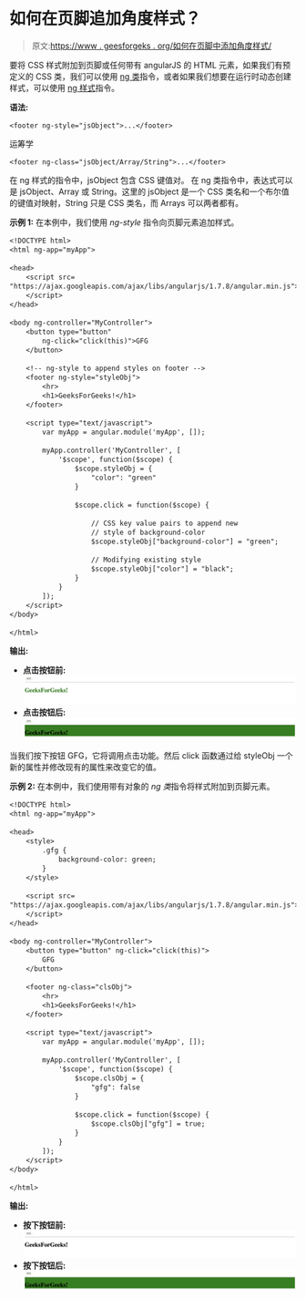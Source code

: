 # 如何在页脚追加角度样式？

> 原文:[https://www . geesforgeks . org/如何在页脚中添加角度样式/](https://www.geeksforgeeks.org/how-to-append-angular-styles-in-footer/)

要将 CSS 样式附加到页脚或任何带有 angularJS 的 HTML 元素，如果我们有预定义的 CSS 类，我们可以使用 [ng 类](https://www.geeksforgeeks.org/angularjs-ng-class-directive/)指令，或者如果我们想要在运行时动态创建样式，可以使用 [ng 样式](https://www.geeksforgeeks.org/angularjs-ng-style-directive/)指令。

**语法:**

```
<footer ng-style="jsObject">...</footer>
```

运筹学

```
<footer ng-class="jsObject/Array/String">...</footer>
```

在 ng 样式的指令中，jsObject 包含 CSS 键值对。
在 ng 类指令中，表达式可以是 jsObject、Array 或 String。这里的 jsObject 是一个 CSS 类名和一个布尔值的键值对映射，String 只是 CSS 类名，而 Arrays 可以两者都有。

**示例 1:** 在本例中，我们使用 *ng-style* 指令向页脚元素追加样式。

```
<!DOCTYPE html>
<html ng-app="myApp">

<head>
    <script src=
"https://ajax.googleapis.com/ajax/libs/angularjs/1.7.8/angular.min.js">
    </script>
</head>

<body ng-controller="MyController">
    <button type="button"
        ng-click="click(this)">GFG
    </button>

    <!-- ng-style to append styles on footer -->
    <footer ng-style="styleObj">
        <hr>
        <h1>GeeksForGeeks!</h1>
    </footer>

    <script type="text/javascript">
        var myApp = angular.module('myApp', []);

        myApp.controller('MyController', [
            '$scope', function($scope) {
                $scope.styleObj = {
                    "color": "green"
                }

                $scope.click = function($scope) {

                    // CSS key value pairs to append new
                    // style of background-color
                    $scope.styleObj["background-color"] = "green";

                    // Modifying existing style
                    $scope.styleObj["color"] = "black";
                }
            }
        ]);
    </script>
</body>

</html>
```

**输出:**

*   **点击按钮前:**
    ![](img/9711efb7ecf7c4c5068b76e50b2c745c.png)
*   **点击按钮后:**
    ![](img/04f983108a5b20a63c9b3500832f51f7.png)

当我们按下按钮 GFG，它将调用点击功能。然后 click 函数通过给 styleObj 一个新的属性并修改现有的属性来改变它的值。

**示例 2:** 在本例中，我们使用带有对象的 *ng 类*指令将样式附加到页脚元素。

```
<!DOCTYPE html>
<html ng-app="myApp">

<head>
    <style>
        .gfg {
            background-color: green;
        }
    </style>

    <script src=
"https://ajax.googleapis.com/ajax/libs/angularjs/1.7.8/angular.min.js">
    </script>
</head>

<body ng-controller="MyController">
    <button type="button" ng-click="click(this)">
        GFG
    </button>

    <footer ng-class="clsObj">
        <hr>
        <h1>GeeksForGeeks!</h1>
    </footer>

    <script type="text/javascript">
        var myApp = angular.module('myApp', []);

        myApp.controller('MyController', [
            '$scope', function($scope) {
                $scope.clsObj = {
                    "gfg": false
                }

                $scope.click = function($scope) {
                    $scope.clsObj["gfg"] = true;
                }
            }
        ]);
    </script>
</body>

</html>
```

**输出:**

*   **按下按钮前:**
    ![](img/7005b1f8db6c47f0850a2fb99fbae976.png)
*   **按下按钮后:**
    ![](img/7ca31f904a7b927ee6fa8f85f39b2aad.png)